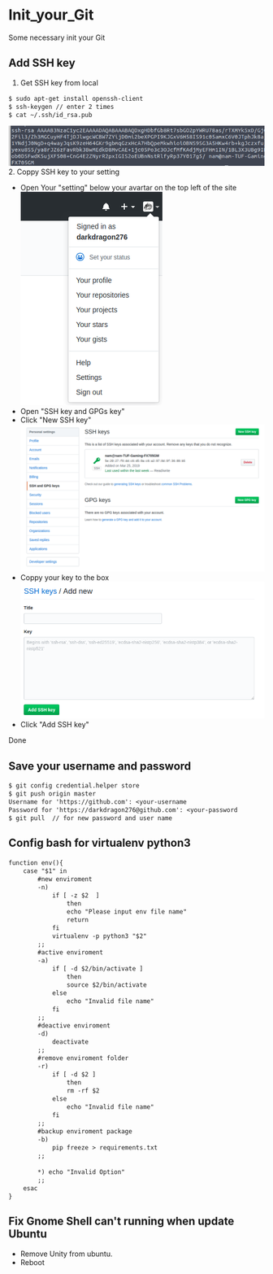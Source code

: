 # Init_your_Git
Some necessary init your Git

## Add SSH key 
1. Get SSH key from local
```
$ sudo apt-get install openssh-client
$ ssh-keygen // enter 2 times
$ cat ~/.ssh/id_rsa.pub
```  
![Your SSH key like](asset/Add_SSH_key/ssh_key.png)  
2. Coppy SSH key to your setting  
- Open Your "setting" below your avartar on the top left of the site  
![Your setting](asset/Add_SSH_key/Your_setting.png)  
- Open "SSH key and GPGs key"  
- Click "New SSH key"  
![](asset/Add_SSH_key/newsshkey.png)  
- Coppy your key to the box
![](asset/Add_SSH_key/addsshkey.png)  
- Click "Add SSH key"  

Done

## Save your username and password

```
$ git config credential.helper store
$ git push origin master
Username for 'https://github.com': <your-username  
Password for 'https://darkdragon276@github.com': <your-password  
$ git pull  // for new password and user name
```
## Config bash for virtualenv python3
```
function env(){
    case "$1" in
        #new enviroment
        -n) 
            if [ -z $2  ]
                then
                echo "Please input env file name"
                return
            fi
            virtualenv -p python3 "$2"
        ;;
        #active enviroment
        -a)
            if [ -d $2/bin/activate ]
                then
                source $2/bin/activate
            else
                echo "Invalid file name"
            fi
        ;;
        #deactive enviroment
        -d)
            deactivate
        ;;
        #remove enviroment folder
        -r)
            if [ -d $2 ]
                then
                rm -rf $2
            else
                echo "Invalid file name"
            fi
        ;;
        #backup enviroment package
        -b)
            pip freeze > requirements.txt
        ;;
        
        *) echo "Invalid Option"
        ;;
    esac
}
```
## Fix Gnome Shell can't running when update Ubuntu
+ Remove Unity from ubuntu.
+ Reboot
